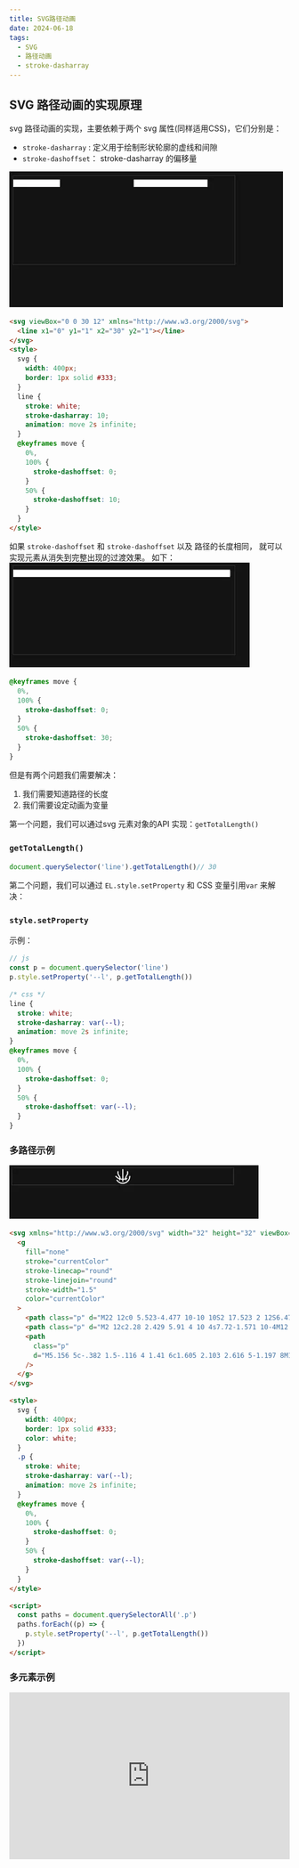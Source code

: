 ```yaml
---
title: SVG路径动画
date: 2024-06-18
tags:
  - SVG
  - 路径动画
  - stroke-dasharray
---
```


## SVG 路径动画的实现原理

svg 路径动画的实现，主要依赖于两个 svg 属性(同样适用CSS)，它们分别是：

- `stroke-dasharray` : 定义用于绘制形状轮廓的虚线和间隙
- `stroke-dashoffset`： stroke-dasharray 的偏移量

![1413](./assets/1413.webp)

```html
<svg viewBox="0 0 30 12" xmlns="http://www.w3.org/2000/svg">
  <line x1="0" y1="1" x2="30" y2="1"></line>
</svg>
<style>
  svg {
    width: 400px;
    border: 1px solid #333;
  }
  line {
    stroke: white;
    stroke-dasharray: 10;
    animation: move 2s infinite;
  }
  @keyframes move {
    0%,
    100% {
      stroke-dashoffset: 0;
    }
    50% {
      stroke-dashoffset: 10;
    }
  }
</style>
```

如果 `stroke-dashoffset` 和 `stroke-dashoffset` 以及 路径的长度相同， 就可以实现元素从消失到完整出现的过渡效果。 如下：
![2140](./assets/2140.webp)

```css
@keyframes move {
  0%,
  100% {
    stroke-dashoffset: 0;
  }
  50% {
    stroke-dashoffset: 30;
  }
}
```

但是有两个问题我们需要解决：

1. 我们需要知道路径的长度
2. 我们需要设定动画为变量

第一个问题，我们可以通过svg 元素对象的API 实现：`getTotalLength()`

### `getTotalLength()`

```js
document.querySelector('line').getTotalLength()// 30
```

第二个问题，我们可以通过 `EL.style.setProperty` 和 CSS 变量引用`var` 来解决：

### `style.setProperty`

示例：

```js
// js
const p = document.querySelector('line')
p.style.setProperty('--l', p.getTotalLength())
```

```css
/* css */
line {
  stroke: white;
  stroke-dasharray: var(--l);
  animation: move 2s infinite;
}
@keyframes move {
  0%,
  100% {
    stroke-dashoffset: 0;
  }
  50% {
    stroke-dashoffset: var(--l);
  }
}
```

### 多路径示例

![2159](./assets/2159.webp)

```html
<svg xmlns="http://www.w3.org/2000/svg" width="32" height="32" viewBox="0 0 24 24">
  <g
    fill="none"
    stroke="currentColor"
    stroke-linecap="round"
    stroke-linejoin="round"
    stroke-width="1.5"
    color="currentColor"
  >
    <path class="p" d="M22 12c0 5.523-4.477 10-10 10S2 17.523 2 12S6.477 2 12 2s10 4.477 10 10" />
    <path class="p" d="M2 12c2.28 2.429 5.91 4 10 4s7.72-1.571 10-4M12 2v20" />
    <path
      class="p"
      d="M5.156 5c-.382 1.5-.116 4 1.41 6c1.605 2.103 2.616 5-1.197 8M18.844 5c.382 1.5.116 4-1.41 6c-1.605 2.103-2.616 5 1.197 8"
    />
  </g>
</svg>
```

```html
<style>
  svg {
    width: 400px;
    border: 1px solid #333;
    color: white;
  }
  .p {
    stroke: white;
    stroke-dasharray: var(--l);
    animation: move 2s infinite;
  }
  @keyframes move {
    0%,
    100% {
      stroke-dashoffset: 0;
    }
    50% {
      stroke-dashoffset: var(--l);
    }
  }
</style>
```

```html
<script>
  const paths = document.querySelectorAll('.p')
  paths.forEach((p) => {
    p.style.setProperty('--l', p.getTotalLength())
  })
</script>
```

### 多元素示例

<iframe height="300" style="width: 100%;" scrolling="no" title="【BLOG_POSTS】svg path animation" src="https://codepen.io/joisun/embed/zYQRoWa?default-tab=js%2Cresult&editable=true" frameborder="no" loading="lazy" allowtransparency="true" allowfullscreen="true">
  See the Pen <a href="https://codepen.io/joisun/pen/zYQRoWa">
  【BLOG_POSTS】svg path animation</a> by joisun (<a href="https://codepen.io/joisun">@joisun</a>)
  on <a href="https://codepen.io">CodePen</a>.
</iframe>
